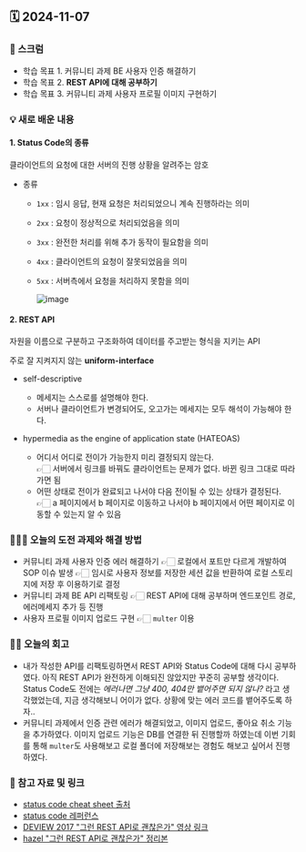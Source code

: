 ## 🗓️ 2024-11-07

### 🐌 스크럼

- 학습 목표 1. 커뮤니티 과제 BE 사용자 인증 해결하기
- 학습 목표 2. **REST API에 대해 공부하기**
- 학습 목표 3. 커뮤니티 과제 사용자 프로필 이미지 구현하기

### 💡 새로 배운 내용

#### 1. Status Code의 종류

클라이언트의 요청에 대한 서버의 진행 상황을 알려주는 암호

- 종류

  - `1xx` : 임시 응답, 현재 요청은 처리되었으니 계속 진행하라는 의미
  - `2xx` : 요청이 정상적으로 처리되었음을 의미
  - `3xx` : 완전한 처리를 위해 추가 동작이 필요함을 의미
  - `4xx` : 클라이언트의 요청이 잘못되었음을 의미
  - `5xx` : 서버측에서 요청을 처리하지 못함을 의미 <br />

    ![image](https://i0.wp.com/javaconceptoftheday.com/wp-content/uploads/2022/10/HTTP_Status_Codes.png?ssl=1)

#### 2. REST API

자원을 이름으로 구분하고 구조화하여 데이터를 주고받는 형식을 지키는 API

주로 잘 지켜지지 않는 **uniform-interface**

- self-descriptive <br />

  - 메세지는 스스로를 설명해야 한다.
  - 서버나 클라이언트가 변경되어도, 오고가는 메세지는 모두 해석이 가능해야 한다.

- hypermedia as the engine of application state (HATEOAS) <br />
  - 어디서 어디로 전이가 가능한지 미리 결정되지 않는다. <br />
    👉🏻 서버에서 링크를 바꿔도 클라이언트는 문제가 없다. 바뀐 링크 그대로 따라가면 됨
  - 어떤 상태로 전이가 완료되고 나서야 다음 전이될 수 있는 상태가 결정된다. <br />
    👉🏻 a 페이지에서 b 페이지로 이동하고 나서야 b 페이지에서 어떤 페이지로 이동할 수 있는지 알 수 있음

### 👩🏻‍💻 오늘의 도전 과제와 해결 방법

- 커뮤니티 과제 사용자 인증 에러 해결하기 👉🏻 로컬에서 포트만 다르게 개발하여 SOP 이슈 발생 👉🏻 임시로 사용자 정보를 저장한 세션 값을 반환하여 로컬 스토리지에 저장 후 이용하기로 결정
- 커뮤니티 과제 BE API 리팩토링 👉🏻 REST API에 대해 공부하며 엔드포인트 경로, 에러메세지 추가 등 진행
- 사용자 프로필 이미지 업로드 구현 👉🏻 `multer` 이용

### 👏🏻 오늘의 회고

- 내가 작성한 API를 리팩토링하면서 REST API와 Status Code에 대해 다시 공부하였다. 아직 REST API가 완전하게 이해되진 않았지만 꾸준히 공부할 생각이다. Status Code도 전에는 _에러나면 그냥 400, 404만 뱉어주면 되지 않나?_ 라고 생각했었는데, 지금 생각해보니 어이가 없다. 상황에 맞는 에러 코드를 뱉어주도록 하자..
- 커뮤니티 과제에서 인증 관련 에러가 해결되었고, 이미지 업로드, 좋아요 취소 기능을 추가하였다. 이미지 업로드 기능은 DB를 연결한 뒤 진행할까 하였는데 이번 기회를 통해 `multer`도 사용해보고 로컬 폴더에 저장해보는 경험도 해보고 싶어서 진행하였다.

### 🔗 참고 자료 및 링크

- [status code cheat sheet 출처](https://javaconceptoftheday.com/http-status-codes-cheat-sheet/)
- [status code 레퍼런스](https://hongong.hanbit.co.kr/http-상태-코드-표-1xx-5xx-전체-요약-정리/)
- [DEVIEW 2017 "그런 REST API로 괜찮은가" 영상 링크](https://youtu.be/RP_f5dMoHFc)
- [hazel "그런 REST API로 괜찮은가" 정리본](https://gmlwlsl.tistory.com/23)
